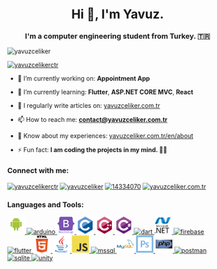 <h1 align="center">Hi 👋, I'm Yavuz.</h1>
<h3 align="center">I'm a computer engineering student from Turkey. 🇹🇷</h3>

<p align="left"> <img src="https://komarev.com/ghpvc/?username=yavuzceliker&label=Profile%20views&color=0e75b6&style=flat" alt="yavuzceliker" /> </p>


<p align="left"> <a href="https://twitter.com/yavuzcelikerctr" target="blank"><img src="https://img.shields.io/twitter/follow/yavuzcelikerctr?logo=twitter&style=for-the-badge" alt="yavuzcelikerctr" /></a> </p>

- 🔭 I’m currently working on: **Appointment App**

- 🌱 I’m currently learning: **Flutter**, **ASP.NET CORE MVC**, **React**

- 📝 I regularly write articles on: [yavuzceliker.com.tr](yavuzceliker.com.tr)

- 📫 How to reach me: **contact@yavuzceliker.com.tr**

- 📄 Know about my experiences: [yavuzceliker.com.tr/en/about](yavuzceliker.com.tr/en/about)

- ⚡ Fun fact: **I am coding the projects in my mind. 🧠💀**

<h3 align="left">Connect with me:</h3>
<p align="left">
<a href="https://twitter.com/yavuzceliker" target="blank"><img align="center" src="https://cdn.jsdelivr.net/npm/simple-icons@3.0.1/icons/twitter.svg" alt="yavuzcelikerctr" height="30" width="40" /></a>
<a href="https://linkedin.com/in/yavuzceliker" target="blank"><img align="center" src="https://cdn.jsdelivr.net/npm/simple-icons@3.0.1/icons/linkedin.svg" alt="yavuzceliker" height="30" width="40" /></a>
<a href="https://stackoverflow.com/users/14334070" target="blank"><img align="center" src="https://cdn.jsdelivr.net/npm/simple-icons@3.0.1/icons/stackoverflow.svg" alt="14334070" height="30" width="40" /></a>
<a href="https://instagram.com/yavuzceliker.com.tr" target="blank"><img align="center" src="https://cdn.jsdelivr.net/npm/simple-icons@3.0.1/icons/instagram.svg" alt="yavuzceliker.com.tr" height="30" width="40" /></a>
</p>

<h3 align="left">Languages and Tools:</h3>
<p align="left"> <a href="https://developer.android.com" target="_blank"> <img src="https://raw.githubusercontent.com/devicons/devicon/master/icons/android/android-original-wordmark.svg" alt="android" width="40" height="40"/> </a> <a href="https://www.arduino.cc/" target="_blank"> <img src="https://cdn.worldvectorlogo.com/logos/arduino-1.svg" alt="arduino" width="40" height="40"/> </a> <a href="https://getbootstrap.com" target="_blank"> <img src="https://raw.githubusercontent.com/devicons/devicon/master/icons/bootstrap/bootstrap-plain-wordmark.svg" alt="bootstrap" width="40" height="40"/> </a> <a href="https://www.cprogramming.com/" target="_blank"> <img src="https://raw.githubusercontent.com/devicons/devicon/master/icons/c/c-original.svg" alt="c" width="40" height="40"/> </a> <a href="https://www.w3schools.com/cpp/" target="_blank"> <img src="https://raw.githubusercontent.com/devicons/devicon/master/icons/cplusplus/cplusplus-original.svg" alt="cplusplus" width="40" height="40"/> </a> <a href="https://www.w3schools.com/cs/" target="_blank"> <img src="https://raw.githubusercontent.com/devicons/devicon/master/icons/csharp/csharp-original.svg" alt="csharp" width="40" height="40"/> </a> <a href="https://dart.dev" target="_blank"> <img src="https://www.vectorlogo.zone/logos/dartlang/dartlang-icon.svg" alt="dart" width="40" height="40"/> </a> <a href="https://dotnet.microsoft.com/" target="_blank"> <img src="https://raw.githubusercontent.com/devicons/devicon/master/icons/dot-net/dot-net-original-wordmark.svg" alt="dotnet" width="40" height="40"/> </a> <a href="https://firebase.google.com/" target="_blank"> <img src="https://www.vectorlogo.zone/logos/firebase/firebase-icon.svg" alt="firebase" width="40" height="40"/> </a> <a href="https://flutter.dev" target="_blank"> <img src="https://www.vectorlogo.zone/logos/flutterio/flutterio-icon.svg" alt="flutter" width="40" height="40"/> </a> <a href="https://www.w3.org/html/" target="_blank"> <img src="https://raw.githubusercontent.com/devicons/devicon/master/icons/html5/html5-original-wordmark.svg" alt="html5" width="40" height="40"/> </a> <a href="https://www.java.com" target="_blank"> <img src="https://raw.githubusercontent.com/devicons/devicon/master/icons/java/java-original.svg" alt="java" width="40" height="40"/> </a> <a href="https://developer.mozilla.org/en-US/docs/Web/JavaScript" target="_blank"> <img src="https://raw.githubusercontent.com/devicons/devicon/master/icons/javascript/javascript-original.svg" alt="javascript" width="40" height="40"/> </a> <a href="https://www.microsoft.com/en-us/sql-server" target="_blank"> <img src="https://cdn.worldvectorlogo.com/logos/microsoft-sql-server.svg" alt="mssql" width="40" height="40"/> </a> <a href="https://www.mysql.com/" target="_blank"> <img src="https://raw.githubusercontent.com/devicons/devicon/master/icons/mysql/mysql-original-wordmark.svg" alt="mysql" width="40" height="40"/> </a> <a href="https://www.photoshop.com/en" target="_blank"> <img src="https://raw.githubusercontent.com/devicons/devicon/master/icons/photoshop/photoshop-line.svg" alt="photoshop" width="40" height="40"/> </a> <a href="https://www.php.net" target="_blank"> <img src="https://raw.githubusercontent.com/devicons/devicon/master/icons/php/php-original.svg" alt="php" width="40" height="40"/> </a> <a href="https://postman.com" target="_blank"> <img src="https://www.vectorlogo.zone/logos/getpostman/getpostman-icon.svg" alt="postman" width="40" height="40"/> </a> <a href="https://www.sqlite.org/" target="_blank"> <img src="https://www.vectorlogo.zone/logos/sqlite/sqlite-icon.svg" alt="sqlite" width="40" height="40"/> </a> <a href="https://unity.com/" target="_blank"> <img src="https://www.vectorlogo.zone/logos/unity3d/unity3d-icon.svg" alt="unity" width="40" height="40"/> </a> </p>

